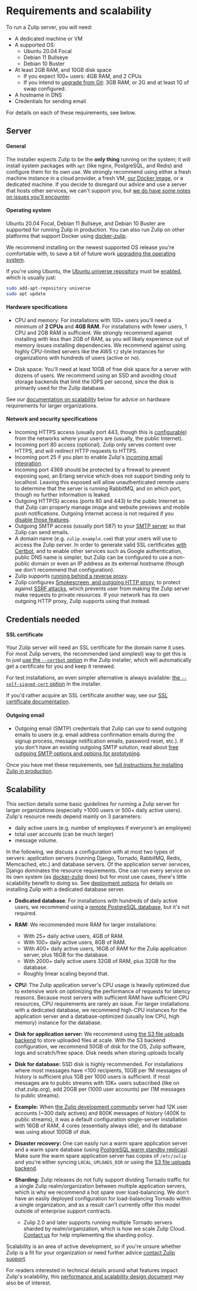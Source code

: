 # Requirements and scalability

To run a Zulip server, you will need:

- A dedicated machine or VM
- A supported OS:
  - Ubuntu 20.04 Focal
  - Debian 11 Bullseye
  - Debian 10 Buster
- At least 2GB RAM, and 10GB disk space
  - If you expect 100+ users: 4GB RAM, and 2 CPUs
  - If you intend to [upgrade from Git][upgrade-from-git]: 3GB RAM, or
    2G and at least 1G of swap configured.
- A hostname in DNS
- Credentials for sending email

For details on each of these requirements, see below.

[upgrade-from-git]: upgrade-or-modify.html#upgrading-from-a-git-repository

## Server

#### General

The installer expects Zulip to be the **only thing** running on the
system; it will install system packages with `apt` (like nginx,
PostgreSQL, and Redis) and configure them for its own use. We strongly
recommend using either a fresh machine instance in a cloud provider, a
fresh VM, [our Docker image][docker-zulip-homepage], or a dedicated
machine. If you decide to disregard our advice and use a server that
hosts other services, we can't support you, but [we do have some notes
on issues you'll encounter](install-existing-server.md).

#### Operating system

Ubuntu 20.04 Focal, Debian 11 Bullseye, and Debian 10
Buster are supported for running Zulip in production. You can also
run Zulip on other platforms that support Docker using
[docker-zulip][docker-zulip-homepage].

We recommend installing on the newest supported OS release you're
comfortable with, to save a bit of future work [upgrading the
operating system][upgrade-os].

If you're using Ubuntu, the
[Ubuntu universe repository][ubuntu-repositories] must be
[enabled][enable-universe], which is usually just:

```bash
sudo add-apt-repository universe
sudo apt update
```

[docker-zulip-homepage]: https://github.com/zulip/docker-zulip#readme
[upgrade-os]: upgrade-or-modify.html#upgrading-the-operating-system
[ubuntu-repositories]: https://help.ubuntu.com/community/Repositories/Ubuntu
[enable-universe]: https://help.ubuntu.com/community/Repositories/CommandLine#Adding_the_Universe_and_Multiverse_Repositories

#### Hardware specifications

- CPU and memory: For installations with 100+ users you'll need a
  minimum of **2 CPUs** and **4GB RAM**. For installations with fewer
  users, 1 CPU and 2GB RAM is sufficient. We strongly recommend against
  installing with less than 2GB of RAM, as you will likely experience
  out of memory issues installing dependencies. We recommend against
  using highly CPU-limited servers like the AWS `t2` style instances
  for organizations with hundreds of users (active or no).

- Disk space: You'll need at least 10GB of free disk space for a
  server with dozens of users. We recommend using an SSD and avoiding
  cloud storage backends that limit the IOPS per second, since the
  disk is primarily used for the Zulip database.

See our [documentation on scalability](#scalability) below for advice
on hardware requirements for larger organizations.

#### Network and security specifications

- Incoming HTTPS access (usually port 443, though this is
  [configurable](deployment.html#using-an-alternate-port))
  from the networks where your users are (usually, the public
  Internet).
- Incoming port 80 access (optional). Zulip only serves content over
  HTTPS, and will redirect HTTP requests to HTTPS.
- Incoming port 25 if you plan to enable Zulip's [incoming email
  integration](email-gateway.md).
- Incoming port 4369 should be protected by a firewall to prevent
  exposing `epmd`, an Erlang service which does not support binding
  only to localhost. Leaving this exposed will allow unauthenticated
  remote users to determine that the server is running RabbitMQ, and
  on which port, though no further information is leaked.
- Outgoing HTTP(S) access (ports 80 and 443) to the public Internet so
  that Zulip can properly manage image and website previews and mobile
  push notifications. Outgoing Internet access is not required if you
  [disable those
  features](https://zulip.com/help/allow-image-link-previews).
- Outgoing SMTP access (usually port 587) to your [SMTP
  server](email.md) so that Zulip can send emails.
- A domain name (e.g. `zulip.example.com`) that your users will use to
  access the Zulip server. In order to generate valid SSL
  certificates [with Certbot][doc-certbot], and to enable other
  services such as Google authentication, public DNS name is simpler,
  but Zulip can be configured to use a non-public domain or even an IP
  address as its external hostname (though we don't recommend that
  configuration).
- Zulip supports [running behind a reverse proxy][reverse-proxy].
- Zulip configures [Smokescreen, and outgoing HTTP
  proxy][smokescreen-proxy], to protect against [SSRF attacks][ssrf],
  which prevents user from making the Zulip server make requests to
  private resources. If your network has its own outgoing HTTP proxy,
  Zulip supports using that instead.

[ssrf]: https://owasp.org/www-community/attacks/Server_Side_Request_Forgery
[smokescreen-proxy]: deployment.html#customizing-the-outgoing-http-proxy
[reverse-proxy]: deployment.html#putting-the-zulip-application-behind-a-reverse-proxy
[email-mirror-code]: https://github.com/zulip/zulip/blob/main/zerver/management/commands/email_mirror.py

## Credentials needed

#### SSL certificate

Your Zulip server will need an SSL certificate for the domain name it
uses. For most Zulip servers, the recommended (and simplest) way to
get this is to just [use the `--certbot` option][doc-certbot] in the
Zulip installer, which will automatically get a certificate for you
and keep it renewed.

For test installations, an even simpler alternative is always
available: [the `--self-signed-cert` option][doc-self-signed] in the
installer.

If you'd rather acquire an SSL certificate another way, see our [SSL
certificate documentation](ssl-certificates.md).

[doc-certbot]: ssl-certificates.html#certbot-recommended
[doc-self-signed]: ssl-certificates.html#self-signed-certificate

#### Outgoing email

- Outgoing email (SMTP) credentials that Zulip can use to send
  outgoing emails to users (e.g. email address confirmation emails
  during the signup process, message notification emails, password
  reset, etc.). If you don't have an existing outgoing SMTP solution,
  read about
  [free outgoing SMTP options and options for prototyping](email.html#free-outgoing-email-services).

Once you have met these requirements, see [full instructions for installing
Zulip in production](install.md).

[trusty-eol]: https://wiki.ubuntu.com/Releases

## Scalability

This section details some basic guidelines for running a Zulip server
for larger organizations (especially >1000 users or 500+ daily active
users). Zulip's resource needs depend mainly on 3 parameters:

- daily active users (e.g. number of employees if everyone's an
  employee)
- total user accounts (can be much larger)
- message volume.

In the following, we discuss a configuration with at most two types of
servers: application servers (running Django, Tornado, RabbitMQ,
Redis, Memcached, etc.) and database servers. Of the application
server services, Django dominates the resource requirements. One can
run every service on its own system (as
[docker-zulip](https://github.com/zulip/docker-zulip) does) but for
most use cases, there's little scalability benefit to doing so. See
[deployment options](deployment.md) for details on
installing Zulip with a dedicated database server.

- **Dedicated database**. For installations with hundreds of daily
  active users, we recommend using a [remote PostgreSQL
  database](postgresql.md), but it's not required.

- **RAM:** We recommended more RAM for larger installations:

  - With 25+ daily active users, 4GB of RAM.
  - With 100+ daily active users, 8GB of RAM.
  - With 400+ daily active users, 16GB of RAM for the Zulip
    application server, plus 16GB for the database.
  - With 2000+ daily active users 32GB of RAM, plus 32GB for the
    database.
  - Roughly linear scaling beyond that.

- **CPU:** The Zulip application server's CPU usage is heavily
  optimized due to extensive work on optimizing the performance of
  requests for latency reasons. Because most servers with sufficient
  RAM have sufficient CPU resources, CPU requirements are rarely an
  issue. For larger installations with a dedicated database, we
  recommend high-CPU instances for the application server and a
  database-optimized (usually low CPU, high memory) instance for the
  database.

- **Disk for application server:** We recommend using [the S3 file
  uploads backend][s3-uploads] to store uploaded files at scale. With
  the S3 backend configuration, we recommend 50GB of disk for the OS,
  Zulip software, logs and scratch/free space. Disk needs when
  storing uploads locally

- **Disk for database:** SSD disk is highly recommended. For
  installations where most messages have <100 recipients, 10GB per 1M
  messages of history is sufficient plus 1GB per 1000 users is
  sufficient. If most messages are to public streams with 10K+ users
  subscribed (like on chat.zulip.org), add 20GB per (1000 user
  accounts) per (1M messages to public streams).

- **Example:** When
  [the Zulip development community](https://zulip.com/development-community/) server
  had 12K user accounts (~300 daily actives) and 800K messages of
  history (400K to public streams), it was a default configuration
  single-server installation with 16GB of RAM, 4 cores (essentially
  always idle), and its database was using about 100GB of disk.

- **Disaster recovery:** One can easily run a warm spare application
  server and a warm spare database (using [PostgreSQL warm standby
  replicas][streaming-replication]). Make sure the warm spare
  application server has copies of `/etc/zulip` and you're either
  syncing `LOCAL_UPLOADS_DIR` or using the [S3 file uploads
  backend][s3-uploads].

- **Sharding:** Zulip releases do not fully support dividing Tornado
  traffic for a single Zulip realm/organization between multiple
  application servers, which is why we recommend a hot spare over
  load-balancing. We don't have an easily deployed configuration for
  load-balancing Tornado within a single organization, and as a result
  can't currently offer this model outside of enterprise support
  contracts.

  - Zulip 2.0 and later supports running multiple Tornado servers
    sharded by realm/organization, which is how we scale Zulip Cloud.
    [Contact us][contact-support] for help implementing the sharding policy.

Scalability is an area of active development, so if you're unsure
whether Zulip is a fit for your organization or need further advice
[contact Zulip support][contact-support].

For readers interested in technical details around what features
impact Zulip's scalability, this [performance and scalability design
document](../subsystems/performance.md) may also be of interest.

[s3-uploads]: upload-backends.html#s3-backend-configuration
[streaming-replication]: deployment.html#postgresql-warm-standby
[contact-support]: https://zulip.com/help/contact-support

